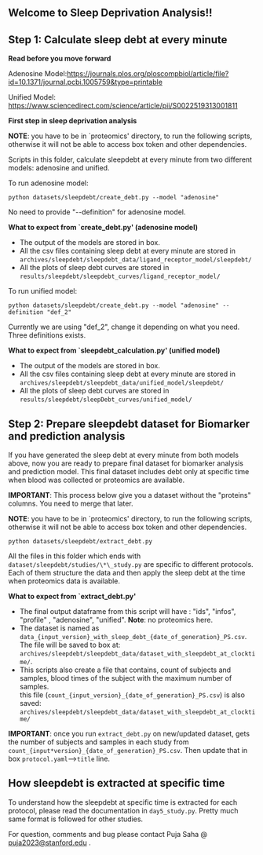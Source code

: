 ## Welcome to Sleep Deprivation Analysis!!

## Step 1: Calculate sleep debt at every minute

**Read before you move forward**

Adenosine Model:https://journals.plos.org/ploscompbiol/article/file?id=10.1371/journal.pcbi.1005759&type=printable

Unified Model: https://www.sciencedirect.com/science/article/pii/S0022519313001811

**First step in sleep deprivation analysis**

**NOTE**: you have to be in `proteomics' directory, to run the following scripts, otherwise it will not be able to access box token and other dependencies.

Scripts in this folder, calculate sleepdebt at every minute from two different models: adenosine and unified.

To run adenosine model:

```shell
python datasets/sleepdebt/create_debt.py --model "adenosine"
```

No need to provide "--definition" for adenosine model.

**What to expect from `create_debt.py' (adenosine model)**

- The output of the models are stored in box.
- All the csv files containing sleep debt at every minute are stored in
  `archives/sleepdebt/sleepdebt_data/ligand_receptor_model/sleepdebt/`
- All the plots of sleep debt curves are stored in
  `results/sleepdebt/sleepdebt_curves/ligand_receptor_model/`

To run unified model:

```shell
python datasets/sleepdebt/create_debt.py --model "adenosine" --definition "def_2"
```

Currently we are using "def_2", change it depending on what you need. Three definitions exists.

**What to expect from `sleepdebt_calculation.py' (unified model)**

- The output of the models are stored in box.
- All the csv files containing sleep debt at every minute are stored in
  `archives/sleepdebt/sleepdebt_data/unified_model/sleepdebt/`
- All the plots of sleep debt curves are stored in
  `results/sleepdebt/sleepDebt_curves/unified_model/`

## Step 2: Prepare sleepdebt dataset for Biomarker and prediction analysis

If you have generated the sleep debt at every minute from both models above, now you are ready to prepare final dataset for biomarker analysis and prediction model. This final dataset includes debt only at specific time when blood was collected or proteomics are available.

**IMPORTANT**: This process below give you a dataset without the "proteins" columns. You need to merge that later.

**NOTE**: you have to be in `proteomics' directory, to run the following scripts, otherwise it will not be able to access box token and other dependencies.

```shell
python datasets/sleepdebt/extract_debt.py
```

All the files in this folder which ends with `dataset/sleepdebt/studies/\*\_study.py` are specific to different protocols.
Each of them structure the data and then apply the sleep debt at the time when proteomics data is available.

**What to expect from `extract_debt.py'**

- The final output dataframe from this script will have : "ids", "infos", "profile" , "adenosine", "unified". **Note**: no proteomics here.
- The dataset is named as `data_{input_version}_with_sleep_debt_{date_of_generation}_PS.csv`. The file will be saved to box at:
  `archives/sleepdebt/sleepdebt_data/dataset_with_sleepdebt_at_clocktime/`.
- This scripts also create a file that contains, count of subjects and samples, blood times of the subject with the maximum number of samples.  
  this file (`count_{input_version}_{date_of_generation}_PS.csv`) is also saved: `archives/sleepdebt/sleepdebt_data/dataset_with_sleepdebt_at_clocktime/`

**IMPORTANT**: once you run `extract_debt.py` on new/updated dataset,
gets the number of subjects and samples in each study from `count_{input*version}_{date_of_generation}_PS.csv`.
Then update that in box `protocol.yaml`-->`title` line.

## How sleepdebt is extracted at specific time

To understand how the sleepdebt at specific time is extracted for each protocol, please read the documentation in `day5_study.py`. Pretty much same format is followed for other studies.

For question, comments and bug please contact Puja Saha @ puja2023@stanford.edu .
